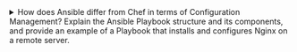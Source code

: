 <details>
  <summary>How does Ansible differ from Chef in terms of Configuration Management? Explain the Ansible Playbook structure and its components, and provide an example of a Playbook that installs and configures Nginx on a remote server.</summary>
  
  Ansible and Chef are both configuration management tools used for automating the deployment, configuration, and management of IT infrastructure. However, they differ in their approach to configuration management. Chef uses a master-agent architecture, where a Chef server acts as a central hub that manages the configuration of the agent nodes. Ansible, on the other hand, uses a push-based model where a central machine (the Ansible control node) communicates with and manages remote machines using SSH.

  An Ansible Playbook is a YAML file that defines a set of tasks to be executed on one or more remote machines. It is composed of several sections, including:

  - **`hosts`**: defines the target machines or groups of machines to which the playbook should be applied.
  - **`vars`**: defines variables to be used throughout the playbook.
  - **`tasks`**: defines a set of actions to be executed on the target machines.
  - **`handlers`**: defines actions that should be taken when a task has been completed.
  - **`roles`**: a way to organize and group tasks into reusable components.

  Here is an example of an Ansible Playbook that installs and configures Nginx on a remote server:

  ```yaml
  ---
  - name: Install and configure Nginx
    hosts: web_servers
    become: true
    vars:
      nginx_port: 80
      nginx_server_name: example.com
    tasks:
    - name: Install Nginx
      apt:
        name: nginx
        state: present
    - name: Create Nginx virtual host file
      template:
        src: nginx.conf.j2
        dest: /etc/nginx/sites-available/default
      notify:
        - restart nginx
    - name: Enable Nginx virtual host
      file:
        src: /etc/nginx/sites-available/default
        dest: /etc/nginx/sites-enabled/default
        state: link
      notify:
        - restart nginx
    handlers:
      - name: restart nginx
        service:
          name: nginx
          state: restarted
  ```

  This playbook first installs Nginx using the **`apt`** module, then creates a virtual host file using a Jinja2 template (**`nginx.conf.j2`**) and enables it by creating a symbolic link in the **`sites-enabled`** directory. Finally, it defines a handler to restart the Nginx service when the configuration has changed. The variables **`nginx_port`** and **`nginx_server_name`** are defined in the **`vars`** section and can be used throughout the playbook.

  To run this playbook on a group of servers named **`web_servers`**, you would execute the following command:

  ```bash
  ansible-playbook nginx.yml -i inventory.ini
  ```

  where **`nginx.yml`** is the filename of the playbook and **`inventory.ini`** is a file that defines the list of hosts and their respective IP addresses or DNS names.
</details>